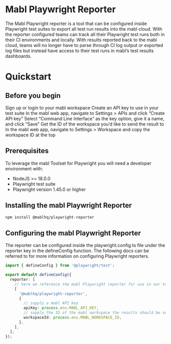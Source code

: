# Mabl Playwright Reporter

The Mabl Playwright reporter is a tool that can be configured inside Playwright test suites to export all test run results into the mabl cloud. With the reporter configured teams can track all their Playwright test runs both in their CI environments and locally. With results reported back to the mabl cloud, teams will no longer have to parse through CI log output or exported log files but instead have access to their test runs in mabl’s test results dashboards.

# Quickstart

## Before you begin

Sign up or login to your mabl workspace
Create an API key to use in your test suite
In the mabl web app, navigate to Settings > APIs and click “Create API key”
Select “Command Line Interface” as the key option, give it a name, and click “Save”
Get the ID of the workspace you’d like to send the result to
In the mabl web app, navigate to Settings > Workspace and copy the workspace ID at the top

## Prerequisites

To leverage the mabl Toolset for Playwright you will need a developer environment with:
- NodeJS >= 18.0.0
- Playwright test suite
- Playwright version 1.45.0 or higher

## Installing the mabl Playwright Reporter

```bash
npm install @mablhq/playwright-reporter
```

## Configuring the mabl Playwright Reporter
The reporter can be configured inside the playwright.config.ts file under the reporter key in the defineConfig function. The following docs can be referred to for more information on configuring Playwright reporters.

```typescript
import { defineConfig } from '@playwright/test';

export default defineConfig({
  reporter: [
    // here we reference the mabl Playwright reporter for use in our test runs
    [
      '@mablhq/playwright-reporter',
      {
        // supply a mabl API key
        apiKey: process.env.MABL_API_KEY,
        // supply the ID of the mabl workspace the results should be sent to
        workspaceId: process.env.MABL_WORKSPACE_ID,
      },
    ],
  ],
});
```
